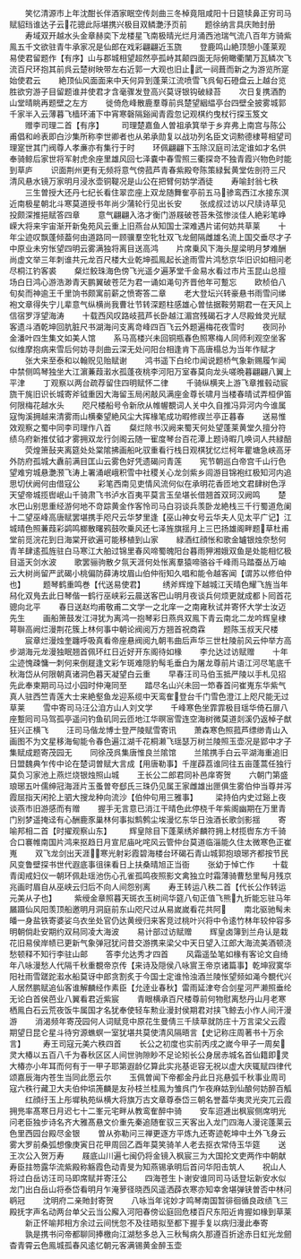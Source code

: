 <!-- { "loadSidebar": true } -->
　　笑忆清源市上年沈酣长伴酒家眠空传剡曲三冬棹竟阻咸阳十日筵犊鼻正穷司马赋貂珰谁达子云花骢此际堪携兴极目双鳞灔汿页前
　　题徐纳言具庆貤封册
　　寿域双开越水头金章赫奕下龙楼星飞南极晴光烂月涌西池瑞气流八百年方骑紫鳯五千文欲驻青牛承家况是仙郎在戏彩翩翩近玉旒
　　登鹿鸣山絶顶憩小蓬莱观易使君留题作【有序】山与郡城相望超然亭孤峙其颠四面无际俯瞰衢闉万瓦鳞次飞流百尺环抱其前呉云楚树映带左右近郭一大观也旧止武一祠葺而新之为游览所寔始使君云
　　絶顶仙风面面来中天何异到蓬莱江流喷雪飞呉甸石磴盘云上越台览胜欲穷游子目留题谁并使君才含毫骤发登高兴莫讶银钩破緑苔
　　次日复携酒酌山堂晴眺再题壁之左方
　　徙倚危峰散鹿羣尊前呉楚望絪緼亭台四壁全披雾城郭千家半入云薄暮飞樯环浦下中宵寒磬隔谿闻青霞忽记观棋约曳杖行探玉笈文
　　赠李司理二首【有序】
　　司理楚嘉鱼人曽祖承箕举于乡弃弗上南宫与陈公甫倡和岭表即白沙集所称李世卿者也从弟承勋复以战功列名臣文词勲德棣萼相望司理寔世其门阀尊人孝亷亦有集行于时
　　环佩翩翩下玉除汉庭司法定谁如才名供奉骑鲸后家世将军射虎余座里雄风回七泽嚢中春雪照三衢探竒不独青霞兴物色时能到草庐
　　识面荆州更有无频将意气傍菰芦青春紫殿夸陈策緑鬂黄堂佐剖符三尺清风悬水镜万家明月浸氷壶铜鞮况是山公在把臂何妨学酒徒
　　寿喻封翁七秩
　　三生曽授大还丹七纪长看住翠峦座上双龙随舞隺亭前五马骖鸾西江水接东溟近南极星朝北斗寒莫道授书年尚少蒲轮行见出长安
　　张成叔过访以尺牍诗草见投颇深推挹赋答四章
　　意气翩翩入洛才衡门游屐破苍苔朱弦惨淡佳人絶彩笔峥嵘大将来宇宙渐开新兔苑风云重上旧燕台从知国士深难遇片诺何妨共草莱
　　十年尘迹叹飘蓬倾葢何由道路同一顾骥羣空牝牡双飞龙劒隔雌雄名流上国交垂尽才子中原业未穷怅望四明云雾满独将离目送高鸿
　　片席乗风下海头屋梁明月梦难酬尚虚文举三年刺谁共元龙百尺楼大业乾坤孤鳯起长途雨雪片鸿愁京华旧识如相问老尽桐江钓客裘
　　粲烂鲛珠海色傍飞光遥夕遍茅堂千金易水看过市片玉昆山总擅场白日鸿心游浩渺青天鹏翼破苍茫为君一诵如渑句齐晋他年可蹔忘
　　欧桢伯八旬矣而神逾王千里饷书颇寓前薪之愤寄答二章
　　老大登坛兴转豪悬书雨雪问绨袍文章得失宁儿辈意气纵横尚我曹壮节转深题柱感雄心曽怯据鞍劳期君一在天风上信宿罗浮望海涛
　　十载西风叹路岐菰芦长卧越江湄宫残碣石才人尽殿耸灵光赋客遗斗酒乾坤回肮脏尺书湖海问支离竒峰四百飞云外题遍梅花夜雪时
　　夜同孙金潘叶四生集文如美人馆
　　系马高楼兴未回铜瓶春色照寒梅人同师利观空坐客似维摩抱病来雪后何妨寻剡曲云深无处问阳台相逢肯下高唐榻总为当年作赋才
　　张大来至泰和以翰贶见贻赋谢
　　鸿书遥下白纶巾闻说题桥气象新赐履乍闻中禁侧鸣琴独坐大江濵蒹葭瀔水孤蓬夜桃李河阳万室春莫向龙头嗟晩暮翩翩八翼上平津
　　丁观察以两台疏荐留住四明赋怀二律
　　千骑纵横夹上游飞章推毂动宸旒干旄旧识长城寄斧钺重因大海留玉局闲敲风满座金尊长啸月当楼春晴试弄桓伊笛何限梅花越水头
　　咫尺楼船号令新欣从帷幄覩词人关中久自推冯异河内今谁属寇恂溪拥越来清雾雨山横秦望絶风尘大挥椽笔成功暇修禊兰亭正暮春
　　送易惟效观察之蜀中同李司理作八首
　　粲烂除书汉阙来蜀天何处望蓬莱黄堂久擅分符绩乌府新推仗钺才雾拥双龙行剑阁云随一寉度琴台百花潭上题诗暇几唤词人共緑醅
　　荧煌箫鼔夹离筵处处棠隂拂画船叱驭重看行栈日观棋犹忆烂柯年瞿塘急峡高牙外防府孤城大纛前满目匡山云雾色好凭遗碣问青莲
　　宪节朝巡白帝宫千山行色望难穷城悬灔滪飞涛上署涌岷峨积雪中社稷关心龙剑紫乡闾游目锦袍红极知河内追思切伏阙何由借寇公
　　彩笔西南见吏情风流何似在承明花香匝地文君肆树色浮天望帝城揽辔岷山千骑肃飞书泸水百夷平莫言玉垒堪长借翘首双珂汉阙鸣
　　楚水巴山别思重经游何地不竒踪黄金作客怜司马白羽谈兵羡卧龙絶栈三千行蜀道危阑十二望巫峰高唐赋罢堪携手咫尺云华梦里逢【巫山神女号云华夫人见太平广记】江城晴色照蒹葭彩鹢鸣榔散曙鸦鼓吹乗风还七泽旌旗揺月上三巴扬雄阁畔题草杜甫堂前觅浣花到日海棠开欲遍可能移植到山家
　　緑酒红顔怅和歌金罏银烛奈愁何青羊肆逺孤旌驻白马寒江大舶过锦里春风啼蜀魄阳台暮雨狎湘娥双鱼是处能相忆极目遥天剑水波
　　歌罢骊驹散夕氛天涯何处怅离羣猿啼骆谷千峰雨马踏蚕丛万岫云大树尚留严武碣小桃偏防薛涛坟眉山伯仲衔知久唱和能令越客闻【谓苏以修伯仲也】
　　题琴鹤重鸣巻【代送易使君】
　　绣斧辉煌下越城江天晴色耀飞旌当年舄化双鳬去此日琴偕一鹤行巫峡彩云晨送客巴山明月夜谈兵何烦更就成都卜囘首花骢向北平
　　春日送赵均甫敬甫二文学一之北庠一之南雍秋试并寄怀大学士汝迈先生
　　画船箫鼓发江浔犹为离鸿一抱琴彩日燕呉双鳯下青云南北二龙吟辉皇棣萼聨高阙烂漫荆花簇上林何事中朝论阀阅万方翘首祝商霖
　　题陈玉叔天尺楼
　　宸章烂漫烛奎躔呼吸真看帝座悬阀阅九朝韦曲后声华三世杜陵前风云仲举方高步湖海元龙漫独眠翘首佩环红日近好开东阁待如椽
　　李允达过访赋赠
　　十年尘迹愧疎慵一刺何来倒屣逢文彩乍斑难隠豹髩毛垂白为屠龙尊前片语江河尽笔底千秋海岱从何限朝真诸洞色暮天凝望白云重
　　早春汪司马伯玉抵严陵以手札见招先此奉柬期司马过小园时仲淹同至
　　踏尽名山兴未回一笻春首问崔嵬东华紫气真人驻西竺青莲大士来絶壑鱼龙迎系缆中天鸾隺登台千门雪色澄江上咫尺能无过草莱
　　雪中寄司马汪公洎方山人刘文学
　　千峰寒色坐霏霏极目瑶华倚石扉八座蹔囘司马驾孤亭遥问钓鱼矶同云匝地江华暝宻雪连空海树微莫道剡溪仍返棹子猷狂兴正横飞
　　汪司马偕龙博士登严陵赋雪寄讯
　　萧森寒色照菰芦缥缈青山入画图不为文星移海甸能令春色遍江湖千花桐濑飞瑶瑟万树兰陵照玉壶况是郢中才子集赋成题寄茂园无
　　同徐茂呉集唐惟良兰隂馆
　　兰隂携手白云平湖海重追旧日盟魏典乍传中论在楚词曽赋大言成【用唐勒事】千崖薜荔谁同往五亩蓬蒿任独行莫负习家池上燕烂烧银烛照山城
　　王长公二郎君同补邑庠寄贺
　　六朝门第盛琅琊五叶儒绅冠海涯片玉蚤曽夸郄氏三珠仍见属王家雌雄出匣俱生雾伯仲当尊并泻霞屈指天闲抡上驷大搜龙种向流沙【伯仲句用三雅事】
　　梁持伯内史过谿上夜谈燕市旧游感而有赠
　　握手无言意已消江干晴色此停桡千年紫阁幽期在万里青门别梦遥掩迳有心酬鹿豕巢林何事拟鹪鹩尘埃漫忆东华日浊酒长歌剑影揺
　　寄喻邦相二首【时擢观察山东】
　　辉皇除目下蓬莱绣斧麟符拥上材揽辔东方千骑合口褰帷南国片鸿来抠趋日月宣尼庙叱咤风云管仲台莫道临淄能久住太微寒色正崔嵬
　　双飞龙剑出天涯寒光射彩霞碧海楼台环碣石青山城郭抱琅琊齐都按节民风变鲁壁探书世代遐底事徂徕看日上扶桑晴旭正当衙
　　张幼于悼亡作
　　十载青闺戒妇仪一朝环佩赴瑶池伤心孔雀孤鸣夜照影文禽独立时霜薄骑曹愁里髩月残京兆画时眉自从巫峡云归后不向人间怨别离
　　寿王转运八秩二首【代长公作转运元美从子也】
　　紫绶金章照暮天斑衣玉树间华筵八旬正值飞熊九折能忘驻马年屫蹑仙风阳羡顶船邀明月洞庭前东山咫尺过从易嵗嵗看花共阿
　　南北驱驰髩未皤一身盐铁寄婆娑乌衣坐处官仍达黄绶归来客竞过桃叶兴将中令逺竹林年较仲容多明朝倘赴安期约双舄同凌大海波
　　易计部过访赋赠
　　辉皇卤簿到兰舟认是栽花旧易侯岸帻已更新气象弹冠犹问昔交游携来梁父中天日望入江郎大海流美酒顿浇愁顿释不知行李驻山邮
　　答李允达秀才四首
　　风霜遥坠笔如椽有客论文自绮年八咏漫愁人代隔千秋重覩帝京传【来诗及隠侯八咏賔王帝京诸篇事】乾坤寂寞华阳社雨雪蹉跎瀫水船莫讶中郎贪割炙于今国士定谁怜浊酒兰陵怅望频如渑今覩代兴人居然鹏赋追仙客谁解麟经作素臣【允逹业春秋】雷雨延津夸合剑星河严濑照垂纶无论白首侯芭业八翼看君近紫宸
　　青眼横承百尺楼尊前何物慰离愁丹山月老寒栖鳯白石云荒夜饭牛属国才名犹奉使轻车勲业漫封侯期君对挟飞鲸去小作人间汗漫游
　　消渴频年寄茂园何人词赋竞中原花生曼倩三千牍草就防庄十万言梁父云霞期望日昆仑星斗待穷源蟭螟一室犹堪共莫使清风隔晤言【史记称庄周著书十万余言】
　　寿王司寇元美六秩四首
　　长公之初度也实前丙戌之嵗今甲子一周矣灵大椿以五百八千为春秋区区人间世驹隙眇不足论矧长公身居赤城名首仙籍即灵大椿亦小年耳而何有于一甲子耶第遐龄亿算此实兆基讵容无祝以虚大庆辄赋四律代颂嘉辰海内苍生当同此愿云尔
　　玉佩曽闻下帝都金丹此日兆悬弧千秋事业周司寇六秩行藏卫大夫伯仲埙箎麟是友孙枝兰桂鳯为雏呉门乍夜麻姑到仙酿何妨醉百觚
　　红顔纡玉上彤墀秇苑纵横大将旗万古文章尊泰岱三朝名誉葢华夷灵光突兀云霞拥兠率髙寒日月迟七十二峯元宅畔从教鸾隺醉中骑
　　安车迢逓出枫宸侧席明光问老臣独步诗名齐大雅髙悬文价重先秦追随隺驭三天客出入龙门四海人漫诧蓬莱云色里西园台殿尽金银
　　曽从弥勒问三禅更逐方平炼九还寄迹乾坤中土外飞身云雾大罗前桑弧想像庚寅日花甲周回乙酉年莫笑骑羊人老去抠衣常侍玉华筵
　　送王次公入贺万寿
　　屐底山川遍七闽仍将金镜入枫宸三为大国抡文吏两作中朝献寿臣拄笏露华流紫殿称觞霞色动青旻为知燕锡承明后首问华阳击筑人
　　祝山人将过白岳访汪司马即席赋并寄汪公
　　四海苍生卜谢安谁同司马话登坛新安水似龙门出白岳山将泰岱看明月乍淹萝径晓西风遥洒薜衣寒亦知幸舍堪弹铗曽否中林问鹖冠
　　沈明府二亲貤封寄贺
　　八咏当年诧妙才鸣琴南国暂徘徊循良政绩飞三殿抚字声名动两台单父云当公廨入河阳春傍讼庭回危楼百尺东阳近肯握如椽到草莱
　　新正怀喻邦相方余过云间恍忽不及往晤拟至都下握手复以病归漫此奉寄
　　孰是携书问帝都聊同捧檄向江湖愁多总入三秋髩病久那遵百折途赤日虹光龙劒杳青霄云色鳯城孤春风逺忆朝元客满锡黄金醉玉壶
